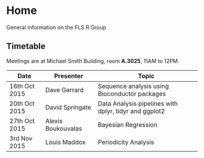 # Home
General information on the FLS R Group

<!--## What would you like to know?
[Follow this link and add your ideas and wishes about topics for the R Group to our list and we will try to make it happen.](http://www.tricider.com/admin/2uxhw3j754d/5FwJlvIs0sn) -->

## Timetable
Meetings are at Michael Smith Building, room **A.3025**, 11AM to 12PM.


|Date | Presenter | Topic |
|------------- | -------------|------------|
|16th Oct 2015| Dave Gerrard | Sequence analysis using Bioconductor packages |
|20th Oct 2015| David Springate | Data Analysis pipelines with dplyr, tidyr and ggplot2 |
|27th Oct 2015 | Alexis Boukouvalas | Bayesian Regression|
|3rd Nov 2015 | Louis Maddox | Periodicity Analysis|
